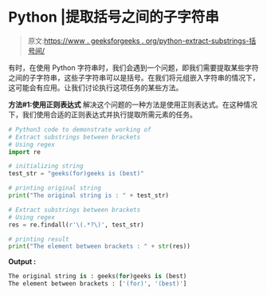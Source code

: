 # Python |提取括号之间的子字符串

> 原文:[https://www . geeksforgeeks . org/python-extract-substrings-括号间/](https://www.geeksforgeeks.org/python-extract-substrings-between-brackets/)

有时，在使用 Python 字符串时，我们会遇到一个问题，即我们需要提取某些字符之间的子字符串，这些子字符串可以是括号。在我们将元组嵌入字符串的情况下，这可能会有应用。让我们讨论执行这项任务的某些方法。

**方法#1:使用正则表达式**
解决这个问题的一种方法是使用正则表达式。在这种情况下，我们使用合适的正则表达式并执行提取所需元素的任务。

```py
# Python3 code to demonstrate working of 
# Extract substrings between brackets
# Using regex
import re

# initializing string
test_str = "geeks(for)geeks is (best)"

# printing original string
print("The original string is : " + test_str)

# Extract substrings between brackets
# Using regex
res = re.findall(r'\(.*?\)', test_str)

# printing result 
print("The element between brackets : " + str(res)) 
```

**Output :**

```py
The original string is : geeks(for)geeks is (best)
The element between brackets : ['(for)', '(best)']

```